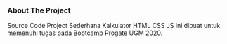 ### About The Project
Source Code Project Sederhana Kalkulator HTML CSS JS ini dibuat untuk memenuhi tugas pada Bootcamp Progate UGM 2020.

